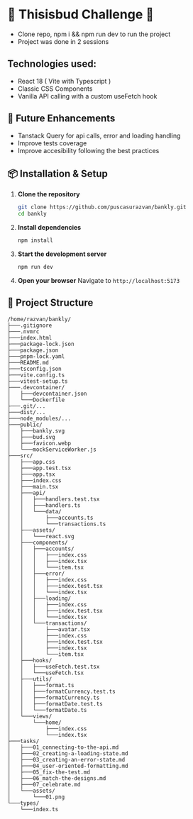# 🚀 Thisisbud Challenge 🚀

- Clone repo, npm i && npm run dev to run the project
- Project was done in 2 sessions

## Technologies used:

- React 18 ( Vite with Typescript )
- Classic CSS Components
- Vanilla API calling with a custom useFetch hook

## 🔮 Future Enhancements

- Tanstack Query for api calls, error and loading handling
- Improve tests coverage
- Improve accesibility following the best practices

## 📦 Installation & Setup

1. **Clone the repository**

   ```bash
   git clone https://github.com/puscasurazvan/bankly.git
   cd bankly
   ```

2. **Install dependencies**

   ```bash
   npm install
   ```

3. **Start the development server**

   ```bash
   npm run dev
   ```

4. **Open your browser**
   Navigate to `http://localhost:5173`

## 📁 Project Structure

```
/home/razvan/bankly/
├───.gitignore
├───.nvmrc
├───index.html
├───package-lock.json
├───package.json
├───pnpm-lock.yaml
├───README.md
├───tsconfig.json
├───vite.config.ts
├───vitest-setup.ts
├───.devcontainer/
│   ├───devcontainer.json
│   └───Dockerfile
├───.git/...
├───dist/...
├───node_modules/...
├───public/
│   ├───bankly.svg
│   ├───bud.svg
│   ├───favicon.webp
│   └───mockServiceWorker.js
├───src/
│   ├───app.css
│   ├───app.test.tsx
│   ├───app.tsx
│   ├───index.css
│   ├───main.tsx
│   ├───api/
│   │   ├───handlers.test.tsx
│   │   ├───handlers.ts
│   │   └───data/
│   │       ├───accounts.ts
│   │       └───transactions.ts
│   ├───assets/
│   │   └───react.svg
│   ├───components/
│   │   ├───accounts/
│   │   │   ├───index.css
│   │   │   ├───index.tsx
│   │   │   └───item.tsx
│   │   ├───error/
│   │   │   ├───index.css
│   │   │   ├───index.test.tsx
│   │   │   └───index.tsx
│   │   ├───loading/
│   │   │   ├───index.css
│   │   │   ├───index.test.tsx
│   │   │   └───index.tsx
│   │   └───transactions/
│   │       ├───avatar.tsx
│   │       ├───index.css
│   │       ├───index.test.tsx
│   │       ├───index.tsx
│   │       └───item.tsx
│   ├───hooks/
│   │   ├───useFetch.test.tsx
│   │   └───useFetch.tsx
│   ├───utils/
│   │   ├───format.ts
│   │   ├───formatCurrency.test.ts
│   │   ├───formatCurrency.ts
│   │   ├───formatDate.test.ts
│   │   └───formatDate.ts
│   └───views/
│       └───home/
│           ├───index.css
│           └───index.tsx
├───tasks/
│   ├───01_connecting-to-the-api.md
│   ├───02_creating-a-loading-state.md
│   ├───03_creating-an-error-state.md
│   ├───04_user-oriented-formatting.md
│   ├───05_fix-the-test.md
│   ├───06_match-the-designs.md
│   ├───07_celebrate.md
│   └───assets/
│       └───01.png
└───types/
    └───index.ts
```
